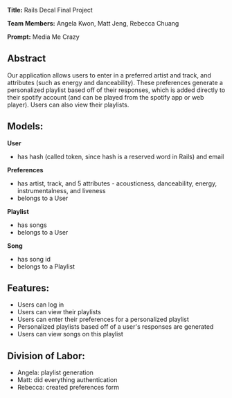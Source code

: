 **Title:** Rails Decal Final Project

**Team Members:** Angela Kwon, Matt Jeng, Rebecca Chuang

**Prompt:** Media Me Crazy

## **Abstract**

Our application allows users to enter in a preferred artist and track, and attributes (such as energy and danceability). These preferences generate a personalized playlist based off of their responses, which is added directly to their spotify account (and can be played from the spotify app or web player). Users can also view their playlists.

## **Models:**

**User**

- has hash (called token, since hash is a reserved word in Rails) and email

**Preferences**

- has artist, track, and 5 attributes - acousticness, danceability, energy, instrumentalness, and liveness 
- belongs to a User

**Playlist**

- has songs
- belongs to a User

**Song**

- has song id
- belongs to a Playlist

## **Features:**

- Users can log in
- Users can view their playlists
- Users can enter their preferences for a personalized playlist
- Personalized playlists based off of a user's responses are generated
- Users can view songs on this playlist

## **Division of Labor:**

- Angela: playlist generation
- Matt: did everything authentication 
- Rebecca: created preferences form 
